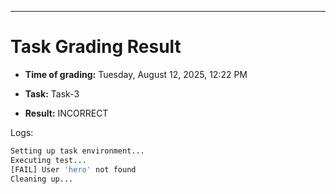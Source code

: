 
---
# Task Grading Result

- **Time of grading:** Tuesday, August 12, 2025, 12:22 PM

- **Task:** Task-3

- **Result:** INCORRECT


Logs:
```bash
Setting up task environment...
Executing test...
[FAIL] User 'hero' not found
Cleaning up...
```
